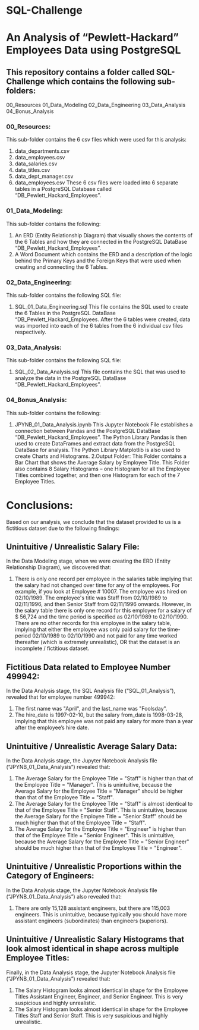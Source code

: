# SQL-Challenge
# An Analysis of “Pewlett-Hackard” Employees Data using PostgreSQL

## This repository contains a folder called SQL-Challenge which contains the following sub-folders:
00_Resources
01_Data_Modeling
02_Data_Engineering
03_Data_Analysis
04_Bonus_Analysis

### 00_Resources:
This sub-folder contains the 6 csv files which were used for this analysis:
1.	data_departments.csv
2.	data_employees.csv
3.	data_salaries.csv
4.	data_titles.csv
5.	data_dept_manager.csv
6.	data_employees.csv
These 6 csv files were loaded into 6 separate tables in a PostgreSQL Database called “DB_Pewlett_Hackard_Employees”.

### 01_Data_Modeling:
This sub-folder contains the following:
1.	An ERD (Entity Relationship Diagram) that visually shows the contents of the 6 Tables and how they are connected in the PostgreSQL DataBase “DB_Pewlett_Hackard_Employees”.
2.	A Word Document which contains the ERD and a description of the logic behind the Primary Keys and the Foreign Keys that were used when creating and connecting the 6 Tables.

### 02_Data_Engineering:
This sub-folder contains the following SQL file:
1.	SQL_01_Data_Engineering.sql
This file contains the SQL used to create the 6 Tables in the PostgreSQL DataBase “DB_Pewlett_Hackard_Employees.
After the 6 tables were created, data was imported into each of the 6 tables from the 6 individual csv files respectively.
 
### 03_Data_Analysis:
This sub-folder contains the following SQL file:
1.	SQL_02_Data_Analysis.sql
This file contains the SQL that was used to analyze the data in the PostgreSQL  DataBase “DB_Pewlett_Hackard_Employees”.

### 04_Bonus_Analysis:
This sub-folder contains the following:
1.	JPYNB_01_Data_Analysis.ipynb
This Jupyter Notebook File establishes a connection between Pandas and the PostgreSQL DataBase “DB_Pewlett_Hackard_Employees”. 
The Python Library Pandas is then used to create DataFrames and extract data from the PostgreSQL DataBase for analysis.
The Python Library Matplotlib is also used to create Charts and Histograms.
2.Output Folder:
This Folder contains a Bar Chart that shows the Average Salary by Employee Title.
This Folder also contains 8 Salary Histograms – one Histogram for all the Employee Titles combined together, and then one Histogram for each of the 7 Employee Titles.


# Conclusions:
Based on our analysis, we conclude that the dataset provided to us is a fictitious dataset due to the following findings:
## Unintuitive / Unrealistic Salary File: 
In the Data Modeling stage, when we were creating the ERD (Entity Relationship Diagram), we discovered that:
1.	There is only one record per employee in the salaries table implying that the salary had not changed over time for any of the employees. For example, if you look at Employee # 10007. The employee was hired on 02/10/1989. The employee's title was Staff from 02/10/1989 to 02/11/1996, and then Senior Staff from 02/11/1996 onwards. However, in the salary table there is only one record for this employee for a salary of $ 56,724 and the time period is specified as 02/10/1989 to 02/10/1990. There are no other records for this employee in the salary table, implying that either the employee was only paid salary for the time-period 02/10/1989 to 02/10/1990 and not paid for any time worked thereafter (which is extremely unrealistic), OR that the dataset is an incomplete / fictitious dataset. 
## Fictitious Data related to Employee Number 499942:
In the Data Analysis stage, the SQL Analysis file (“SQL_01_Analysis”), revealed that for employee number 499942:
1. The first name was "April", and the last_name was "Foolsday". 
2. The hire_date is 1997-02-10, but the salary from_date is 1998-03-28, implying that this employee was not paid any salary for more than a year after the employee’s hire date. 
## Unintuitive / Unrealistic Average Salary Data: 
In the Data Analysis stage, the Jupyter Notebook Analysis file (“JPYNB_01_Data_Analysis”) revealed  that:
1.	The Average Salary for the Employee Title = "Staff" is higher than that of the Employee Title = "Manager". This is unintuitive, because the Average Salary for the Employee Title = "Manager" should be higher than that of the Employee Title = "Staff".
2.	The Average Salary for the Employee Title = "Staff" is almost identical to that of the Employee Title = "Senior Staff". This is unintuitive, because the Average Salary for the Employee Title = "Senior Staff" should be much higher than that of the Employee Title = "Staff".
3.	The Average Salary for the Employee Title = "Engineer" is higher than that of the Employee Title = "Senior Engineer". This is unintuitive, because the Average Salary for the Employee Title = "Senior Engineer" should be much higher than that of the Employee Title = "Engineer".
## Unintuitive / Unrealistic Proportions within the Category of Engineers: 
In the Data Analysis stage, the Jupyter Notebook Analysis file (“JPYNB_01_Data_Analysis”) also revealed  that:
1.	There are only 15,128 assistant engineers, but there are 115,003 engineers. This is unintuitive, because typically you should have more assistant engineers (subordinates) than engineers (superiors). 
## Unintuitive / Unrealistic Salary Histograms that look almost identical in shape across multiple Employee Titles:
Finally, in the Data Analysis stage, the Jupyter Notebook Analysis file (“JPYNB_01_Data_Analysis”) revealed  that:
1.	The Salary Histogram looks almost identical in shape for the Employee Titles Assistant Engineer, Engineer, and Senior Engineer. This is very suspicious and highly unrealistic.    
2.	The Salary Histogram looks almost identical in shape for the Employee Titles Staff and Senior Staff. This is very suspicious and highly unrealistic.    







